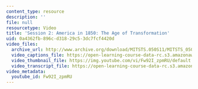 ```yaml
---
content_type: resource
description: ''
file: null
resourcetype: Video
title: 'Session 2: America in 1850: The Age of Transformation'
uid: 0a4362fb-896c-d318-29c5-3dc7fcf4420d
video_files:
  archive_url: http://www.archive.org/download/MITSTS.050S11/MITSTS_050S11lec02_300k.mp4
  video_captions_file: https://open-learning-course-data-rc.s3.amazonaws.com/sts-050-the-history-of-mit-spring-2011/6ea4162cc83158b9bb8a81d0674e8b89_Fw92I_zpmRU.vtt
  video_thumbnail_file: https://img.youtube.com/vi/Fw92I_zpmRU/default.jpg
  video_transcript_file: https://open-learning-course-data-rc.s3.amazonaws.com/sts-050-the-history-of-mit-spring-2011/4e8df9a29cdd858336d1978c1812bb2b_Fw92I_zpmRU.pdf
video_metadata:
  youtube_id: Fw92I_zpmRU
---
```

